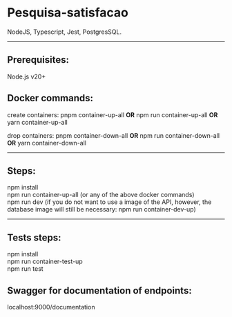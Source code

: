 # Pesquisa-satisfacao

NodeJS, Typescript, Jest, PostgresSQL.

<hr/>
<b><h2>Prerequisites:</h2></b> 
Node.js v20+

<b><h2>Docker commands:</h2></b> 

create containers: pnpm container-up-all <b>OR</b> npm run container-up-all <b>OR</b> yarn container-up-all <br/>

drop containers: pnpm container-down-all <b>OR</b> npm run container-down-all <b>OR</b> yarn container-down-all

<hr>
<b><h2>Steps:</h2></b> 
npm install <br/>
npm run container-up-all (or any of the above docker commands) <br/>
npm run dev (if you do not want to use a image of the API, however, the database image will still be necessary: npm run container-dev-up)

<hr>

<b><h2>Tests steps:</h2></b> 
npm install <br/>
npm run container-test-up <br/>
npm run test


<b><h2>Swagger for documentation of endpoints:</h2></b> 
 localhost:9000/documentation
